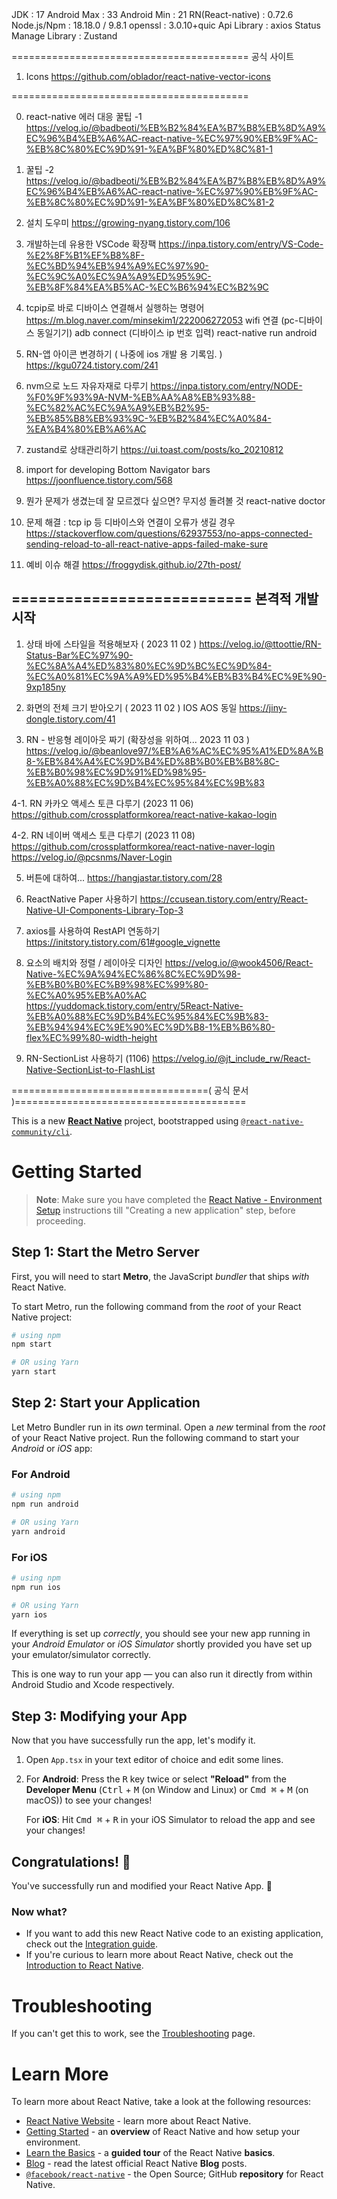 
<My Version>
JDK : 17
Android Max : 33
Android Min : 21
RN(React-native) : 0.72.6
Node.js/Npm : 18.18.0 / 9.8.1
openssl : 3.0.10+quic
Api Library : axios
Status Manage Library : Zustand

=========================================
공식 사이트

1. Icons
https://github.com/oblador/react-native-vector-icons

=========================================

0. react-native 에러 대응 꿀팁 -1
https://velog.io/@badbeoti/%EB%B2%84%EA%B7%B8%EB%8D%A9%EC%96%B4%EB%A6%AC-react-native-%EC%97%90%EB%9F%AC-%EB%8C%80%EC%9D%91-%EA%BF%80%ED%8C%81-1
0. 꿀팁 -2
https://velog.io/@badbeoti/%EB%B2%84%EA%B7%B8%EB%8D%A9%EC%96%B4%EB%A6%AC-react-native-%EC%97%90%EB%9F%AC-%EB%8C%80%EC%9D%91-%EA%BF%80%ED%8C%81-2

1. 설치 도우미
https://growing-nyang.tistory.com/106

2. 개발하는데 유용한 VSCode 확장팩
https://inpa.tistory.com/entry/VS-Code-%E2%8F%B1%EF%B8%8F-%EC%BD%94%EB%94%A9%EC%97%90-%EC%9C%A0%EC%9A%A9%ED%95%9C-%EB%8F%84%EA%B5%AC-%EC%B6%94%EC%B2%9C

3. tcpip로 바로 디바이스 연결해서 실행하는 명령어
https://m.blog.naver.com/minsekim1/222006272053
wifi 연결 (pc-디바이스 동일기기)
adb connect (디바이스 ip 번호 입력)
react-native run android

4. RN-앱 아이콘 변경하기 ( 나중에 ios 개발 용 기록임. )
https://kgu0724.tistory.com/241

5. nvm으로 노드 자유자재로 다루기
https://inpa.tistory.com/entry/NODE-%F0%9F%93%9A-NVM-%EB%AA%A8%EB%93%88-%EC%82%AC%EC%9A%A9%EB%B2%95-%EB%85%B8%EB%93%9C-%EB%B2%84%EC%A0%84-%EA%B4%80%EB%A6%AC

6. zustand로 상태관리하기
https://ui.toast.com/posts/ko_20210812

7. import for developing Bottom Navigator bars
https://joonfluence.tistory.com/568

8. 뭔가 문제가 생겼는데 잘 모르겠다 싶으면?
무지성 돌려볼 것
react-native doctor

9. 문제 해결 : tcp ip 등 디바이스와 연결이 오류가 생길 경우
https://stackoverflow.com/questions/62937553/no-apps-connected-sending-reload-to-all-react-native-apps-failed-make-sure

10. 예비 이슈 해결
https://froggydisk.github.io/27th-post/

===========================
본격적 개발 시작
---------------------------
1. 상태 바에 스타일을 적용해보자 ( 2023 11 02 )
https://velog.io/@ttoottie/RN-Status-Bar%EC%97%90-%EC%8A%A4%ED%83%80%EC%9D%BC%EC%9D%84-%EC%A0%81%EC%9A%A9%ED%95%B4%EB%B3%B4%EC%9E%90-9xp185ny

2. 화면의 전체 크기 받아오기 ( 2023 11 02 ) IOS AOS 동일
https://jiny-dongle.tistory.com/41

3. RN - 반응형 레이아웃 짜기 (확장성을 위하여... 2023 11 03 )
https://velog.io/@beanlove97/%EB%A6%AC%EC%95%A1%ED%8A%B8-%EB%84%A4%EC%9D%B4%ED%8B%B0%EB%B8%8C-%EB%B0%98%EC%9D%91%ED%98%95-%EB%A0%88%EC%9D%B4%EC%95%84%EC%9B%83

4-1. RN 카카오 액세스 토큰 다루기 (2023 11 06)
https://github.com/crossplatformkorea/react-native-kakao-login

4-2. RN 네이버 액세스 토큰 다루기 (2023 11 08)
https://github.com/crossplatformkorea/react-native-naver-login
https://velog.io/@pcsnms/Naver-Login

5. 버튼에 대하여...
https://hangjastar.tistory.com/28

6. ReactNative Paper 사용하기
https://ccusean.tistory.com/entry/React-Native-UI-Components-Library-Top-3

7. axios를 사용하여 RestAPI 연동하기
https://initstory.tistory.com/61#google_vignette

8. 요소의 배치와 정렬 / 레이아웃 디자인
https://velog.io/@wook4506/React-Native-%EC%9A%94%EC%86%8C%EC%9D%98-%EB%B0%B0%EC%B9%98%EC%99%80-%EC%A0%95%EB%A0%AC
https://yuddomack.tistory.com/entry/5React-Native-%EB%A0%88%EC%9D%B4%EC%95%84%EC%9B%83-%EB%94%94%EC%9E%90%EC%9D%B8-1%EB%B6%80-flex%EC%99%80-width-height

9. RN-SectionList 사용하기 (1106)
https://velog.io/@jt_include_rw/React-Native-SectionList-to-FlashList

==================================( 공식 문서 )========================================

This is a new [**React Native**](https://reactnative.dev) project, bootstrapped using [`@react-native-community/cli`](https://github.com/react-native-community/cli).

# Getting Started

>**Note**: Make sure you have completed the [React Native - Environment Setup](https://reactnative.dev/docs/environment-setup) instructions till "Creating a new application" step, before proceeding.

## Step 1: Start the Metro Server

First, you will need to start **Metro**, the JavaScript _bundler_ that ships _with_ React Native.

To start Metro, run the following command from the _root_ of your React Native project:

```bash
# using npm
npm start

# OR using Yarn
yarn start
```

## Step 2: Start your Application

Let Metro Bundler run in its _own_ terminal. Open a _new_ terminal from the _root_ of your React Native project. Run the following command to start your _Android_ or _iOS_ app:

### For Android

```bash
# using npm
npm run android

# OR using Yarn
yarn android
```

### For iOS

```bash
# using npm
npm run ios

# OR using Yarn
yarn ios
```

If everything is set up _correctly_, you should see your new app running in your _Android Emulator_ or _iOS Simulator_ shortly provided you have set up your emulator/simulator correctly.

This is one way to run your app — you can also run it directly from within Android Studio and Xcode respectively.

## Step 3: Modifying your App

Now that you have successfully run the app, let's modify it.

1. Open `App.tsx` in your text editor of choice and edit some lines.
2. For **Android**: Press the <kbd>R</kbd> key twice or select **"Reload"** from the **Developer Menu** (<kbd>Ctrl</kbd> + <kbd>M</kbd> (on Window and Linux) or <kbd>Cmd ⌘</kbd> + <kbd>M</kbd> (on macOS)) to see your changes!

   For **iOS**: Hit <kbd>Cmd ⌘</kbd> + <kbd>R</kbd> in your iOS Simulator to reload the app and see your changes!

## Congratulations! :tada:

You've successfully run and modified your React Native App. :partying_face:

### Now what?

- If you want to add this new React Native code to an existing application, check out the [Integration guide](https://reactnative.dev/docs/integration-with-existing-apps).
- If you're curious to learn more about React Native, check out the [Introduction to React Native](https://reactnative.dev/docs/getting-started).

# Troubleshooting

If you can't get this to work, see the [Troubleshooting](https://reactnative.dev/docs/troubleshooting) page.

# Learn More

To learn more about React Native, take a look at the following resources:

- [React Native Website](https://reactnative.dev) - learn more about React Native.
- [Getting Started](https://reactnative.dev/docs/environment-setup) - an **overview** of React Native and how setup your environment.
- [Learn the Basics](https://reactnative.dev/docs/getting-started) - a **guided tour** of the React Native **basics**.
- [Blog](https://reactnative.dev/blog) - read the latest official React Native **Blog** posts.
- [`@facebook/react-native`](https://github.com/facebook/react-native) - the Open Source; GitHub **repository** for React Native.
